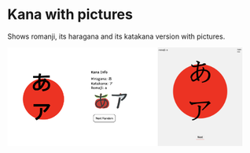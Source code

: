 # Kana with pictures
Shows romanji, its haragana and its katakana version with pictures.

<img src="pic1.png" height="200px" />

<img src="pic2.png" height="200px" />